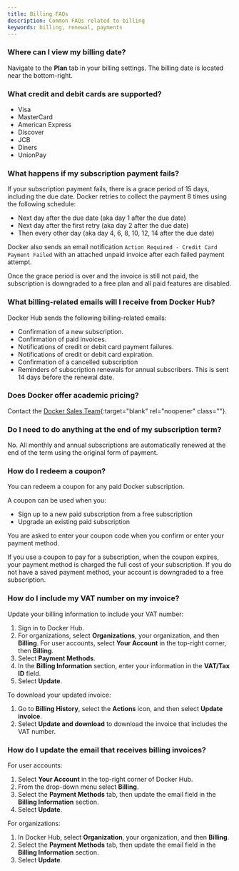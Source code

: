 ```yaml
---
title: Billing FAQs
description: Common FAQs related to billing
keywords: billing, renewal, payments
---
```


### Where can I view my billing date?

Navigate to the **Plan** tab in your billing settings. The billing date is located near the bottom-right.

### What credit and debit cards are supported?

- Visa
- MasterCard
- American Express
- Discover
- JCB
- Diners
- UnionPay

### What happens if my subscription payment fails?

If your subscription payment fails, there is a grace period of 15 days, including the due date. Docker retries to collect the payment 8 times using the following schedule:

- Next day after the due date (aka day 1 after the due date)
- Next day after the first retry (aka day 2 after the due date)
- Then every other day (aka day 4, 6, 8, 10, 12, 14 after the due date)

Docker also sends an email notification `Action Required - Credit Card Payment Failed` with an attached unpaid invoice after each failed payment attempt. 

Once the grace period is over and the invoice is still not paid, the subscription is downgraded to a free plan and all paid features are disabled.

### What billing-related emails will I receive from Docker Hub?

Docker Hub sends the following billing-related emails:

- Confirmation of a new subscription.
- Confirmation of paid invoices. 
- Notifications of credit or debit card payment failures. 
- Notifications of credit or debit card expiration. 
- Confirmation of a cancelled subscription 
- Reminders of subscription renewals for annual subscribers. This is sent 14 days before the renewal date. 

### Does Docker offer academic pricing?

Contact the [Docker Sales Team](https://www.docker.com/company/contact){:target="blank" rel="noopener" class=""}.

### Do I need to do anything at the end of my subscription term?

No. All monthly and annual subscriptions are automatically renewed at the end of the term using the original form of payment.

### How do I redeem a coupon?

You can redeem a coupon for any paid Docker subscription. 

A coupon can be used when you:
- Sign up to a new paid subscription from a free subscription
- Upgrade an existing paid subscription 

You are asked to enter your coupon code when you confirm or enter your payment method. 

If you use a coupon to pay for a subscription, when the coupon expires, your payment method is charged the full cost of your subscription. If you do not have a saved payment method, your account is downgraded to a free subscription.

### How do I include my VAT number on my invoice?

Update your billing information to include your VAT number:

1. Sign in to Docker Hub.
2. For organizations, select **Organizations**, your organization, and then **Billing**. For user accounts, select **Your Account** in the top-right corner, then **Billing**.
3. Select **Payment Methods**.
4. In the **Billing Information** section, enter your information in the **VAT/Tax ID** field.
5. Select **Update**.

To download your updated invoice:
1. Go to **Billing History**, select the **Actions** icon, and then select **Update invoice**.
2. Select **Update and download** to download the invoice that includes the VAT number.

### How do I update the email that receives billing invoices?

For user accounts:

1. Select **Your Account** in the top-right corner of Docker Hub.
2. From the drop-down menu select **Billing**.
3. Select the **Payment Methods** tab, then update the email field in the **Billing Information** section.
4. Select **Update**.

For organizations:

1. In Docker Hub, select **Organization**, your organization, and then **Billing**.
2. Select the **Payment Methods** tab, then update the email field in the **Billing Information** section.
3. Select **Update**.

